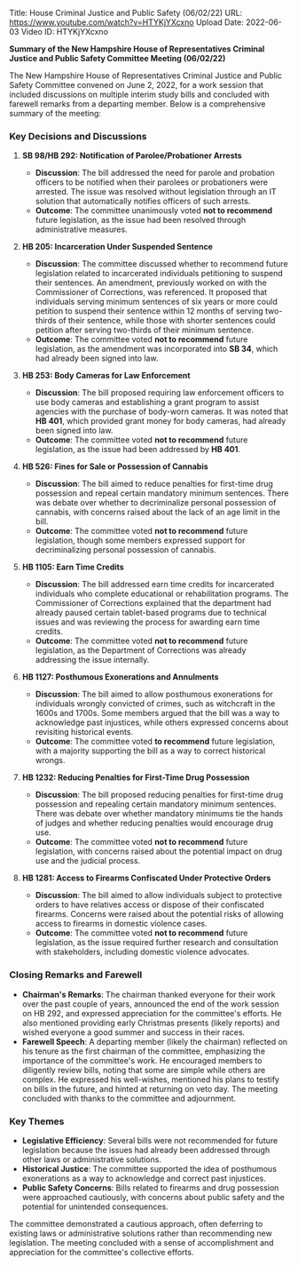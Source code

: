 Title: House Criminal Justice and Public Safety (06/02/22)
URL: https://www.youtube.com/watch?v=HTYKjYXcxno
Upload Date: 2022-06-03
Video ID: HTYKjYXcxno

**Summary of the New Hampshire House of Representatives Criminal Justice and Public Safety Committee Meeting (06/02/22)**

The New Hampshire House of Representatives Criminal Justice and Public Safety Committee convened on June 2, 2022, for a work session that included discussions on multiple interim study bills and concluded with farewell remarks from a departing member. Below is a comprehensive summary of the meeting:

### **Key Decisions and Discussions**

1. **SB 98/HB 292: Notification of Parolee/Probationer Arrests**
   - **Discussion**: The bill addressed the need for parole and probation officers to be notified when their parolees or probationers were arrested. The issue was resolved without legislation through an IT solution that automatically notifies officers of such arrests.
   - **Outcome**: The committee unanimously voted **not to recommend** future legislation, as the issue had been resolved through administrative measures.

2. **HB 205: Incarceration Under Suspended Sentence**
   - **Discussion**: The committee discussed whether to recommend future legislation related to incarcerated individuals petitioning to suspend their sentences. An amendment, previously worked on with the Commissioner of Corrections, was referenced. It proposed that individuals serving minimum sentences of six years or more could petition to suspend their sentence within 12 months of serving two-thirds of their sentence, while those with shorter sentences could petition after serving two-thirds of their minimum sentence.
   - **Outcome**: The committee voted **not to recommend** future legislation, as the amendment was incorporated into **SB 34**, which had already been signed into law.

3. **HB 253: Body Cameras for Law Enforcement**
   - **Discussion**: The bill proposed requiring law enforcement officers to use body cameras and establishing a grant program to assist agencies with the purchase of body-worn cameras. It was noted that **HB 401**, which provided grant money for body cameras, had already been signed into law.
   - **Outcome**: The committee voted **not to recommend** future legislation, as the issue had been addressed by **HB 401**.

4. **HB 526: Fines for Sale or Possession of Cannabis**
   - **Discussion**: The bill aimed to reduce penalties for first-time drug possession and repeal certain mandatory minimum sentences. There was debate over whether to decriminalize personal possession of cannabis, with concerns raised about the lack of an age limit in the bill.
   - **Outcome**: The committee voted **not to recommend** future legislation, though some members expressed support for decriminalizing personal possession of cannabis.

5. **HB 1105: Earn Time Credits**
   - **Discussion**: The bill addressed earn time credits for incarcerated individuals who complete educational or rehabilitation programs. The Commissioner of Corrections explained that the department had already paused certain tablet-based programs due to technical issues and was reviewing the process for awarding earn time credits.
   - **Outcome**: The committee voted **not to recommend** future legislation, as the Department of Corrections was already addressing the issue internally.

6. **HB 1127: Posthumous Exonerations and Annulments**
   - **Discussion**: The bill aimed to allow posthumous exonerations for individuals wrongly convicted of crimes, such as witchcraft in the 1600s and 1700s. Some members argued that the bill was a way to acknowledge past injustices, while others expressed concerns about revisiting historical events.
   - **Outcome**: The committee voted **to recommend** future legislation, with a majority supporting the bill as a way to correct historical wrongs.

7. **HB 1232: Reducing Penalties for First-Time Drug Possession**
   - **Discussion**: The bill proposed reducing penalties for first-time drug possession and repealing certain mandatory minimum sentences. There was debate over whether mandatory minimums tie the hands of judges and whether reducing penalties would encourage drug use.
   - **Outcome**: The committee voted **not to recommend** future legislation, with concerns raised about the potential impact on drug use and the judicial process.

8. **HB 1281: Access to Firearms Confiscated Under Protective Orders**
   - **Discussion**: The bill aimed to allow individuals subject to protective orders to have relatives access or dispose of their confiscated firearms. Concerns were raised about the potential risks of allowing access to firearms in domestic violence cases.
   - **Outcome**: The committee voted **not to recommend** future legislation, as the issue required further research and consultation with stakeholders, including domestic violence advocates.

### **Closing Remarks and Farewell**

- **Chairman's Remarks**: The chairman thanked everyone for their work over the past couple of years, announced the end of the work session on HB 292, and expressed appreciation for the committee's efforts. He also mentioned providing early Christmas presents (likely reports) and wished everyone a good summer and success in their races.
- **Farewell Speech**: A departing member (likely the chairman) reflected on his tenure as the first chairman of the committee, emphasizing the importance of the committee's work. He encouraged members to diligently review bills, noting that some are simple while others are complex. He expressed his well-wishes, mentioned his plans to testify on bills in the future, and hinted at returning on veto day. The meeting concluded with thanks to the committee and adjournment.

### **Key Themes**

- **Legislative Efficiency**: Several bills were not recommended for future legislation because the issues had already been addressed through other laws or administrative solutions.
- **Historical Justice**: The committee supported the idea of posthumous exonerations as a way to acknowledge and correct past injustices.
- **Public Safety Concerns**: Bills related to firearms and drug possession were approached cautiously, with concerns about public safety and the potential for unintended consequences.

The committee demonstrated a cautious approach, often deferring to existing laws or administrative solutions rather than recommending new legislation. The meeting concluded with a sense of accomplishment and appreciation for the committee's collective efforts.